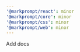 ```yaml
---
'@markprompt/react': minor
'@markprompt/core': minor
'@markprompt/css': minor
'@markprompt/web': minor
---
```


Add docs
